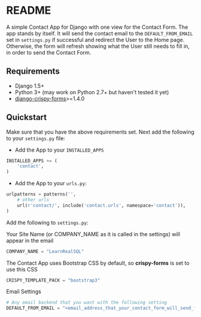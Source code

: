 # README

A simple Contact App for Django with one view for the Contact Form. The app stands by itself. It will
send the contact email to the ``DEFAULT_FROM_EMAIL`` set in ``settings.py`` if successful and redirect the User
to the Home page. Otherwise, the form will refresh showing what the User still needs to fill in, in order 
to send the Contact Form.

## Requirements
* Django 1.5+
* Python 3+ (may work on Python 2.7+ but haven't tested it yet)
* [django-crispy-forms](https://github.com/maraujop/django-crispy-forms)>=1.4.0

## Quickstart
Make sure that you have the above requirements set. Next add the following to your ``settings.py`` file:

* Add the App to your ``INSTALLED_APPS``
```python
INSTALLED_APPS += (
    'contact',
)
```

* Add the App to your ``urls.py``:
```python
urlpatterns = patterns('',
	# other urls
    url(r'contact/', include('contact.urls', namespace='contact')),
)
```

Add the following to ``settings.py``:

Your Site Name (or COMPANY_NAME as it is called in the settings) will appear in the email
```python
COMPANY_NAME = "LearnRealSQL"
```

The Contact App uses Bootstrap CSS by default, so **crispy-forms** is set to use this CSS
```python
CRISPY_TEMPLATE_PACK = "bootstrap3"
```

Email Settings
```python
# Any email backend that you want with the following setting
DEFAULT_FROM_EMAIL = "<email_address_that_your_contact_form_will_send_from"
```
